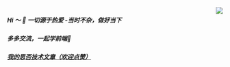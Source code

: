 <img align="right" src="https://github-readme-stats.vercel.app/api?username=booms21&show_icons=true&include_all_commits=true?count_private=true?include_all_commits=true&theme=vue" />

##### Hi ～ 👋      一切源于热爱    -当时不杂，做好当下
##### 多多交流，一起学前端🤔
<script src='//w.segmentfault.com/card/1030000038316507.js?w=0&3rd=1&bg=b7f0d6&bd=85d991&cl=333333&btn=009a61&noBtn=0'></script>
##### <a href="https://segmentfault.com/u/luoyangzuichanganxing">我的思否技术文章（欢迎点赞）</a>
